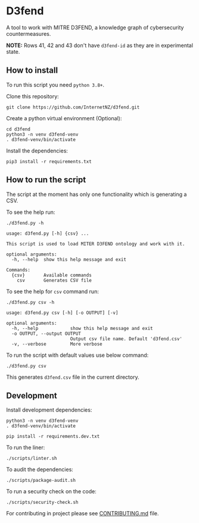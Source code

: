 # D3fend
A tool to work with MITRE D3FEND, a knowledge graph of cybersecurity countermeasures.

**NOTE:** Rows 41, 42 and 43 don't have `d3fend-id` as they are in experimental state.

## How to install
To run this script you need `python 3.8+`.

Clone this repository:
```shell
git clone https://github.com/InternetNZ/d3fend.git
```

Create a python virtual environment (Optional):

```shell
cd d3fend
python3 -n venv d3fend-venv
. d3fend-venv/bin/activate
```

Install the dependencies:
```shell
pip3 install -r requirements.txt
```

## How to run the script
The script at the moment has only one functionality which is generating a CSV.

To see the help run:
```shell
./d3fend.py -h
```
```
usage: d3fend.py [-h] {csv} ...

This script is used to load MITER D3FEND ontology and work with it.

optional arguments:
  -h, --help  show this help message and exit

Commands:
  {csv}       Available commands
    csv       Generates CSV file
```

To see the help for `csv` command run:
```shell
./d3fend.py csv -h
```
```
usage: d3fend.py csv [-h] [-o OUTPUT] [-v]

optional arguments:
  -h, --help            show this help message and exit
  -o OUTPUT, --output OUTPUT
                        Output csv file name. Default 'd3fend.csv'
  -v, --verbose         More verbose
```

To run the script with default values use below command:
```shell
./d3fend.py csv
```

This generates `d3fend.csv` file in the current directory.

## Development
Install development dependencies:

```shell
python3 -n venv d3fend-venv
. d3fend-venv/bin/activate

pip install -r requirements.dev.txt
```

To run the liner:
```shell
./scripts/linter.sh
```

To audit the dependencies:
```shell
./scripts/package-audit.sh
```

To run a security check on the code:
```shell
./scripts/security-check.sh
```

For contributing in project please see [CONTRIBUTING.md](CONTRIBUTING.md) file.
